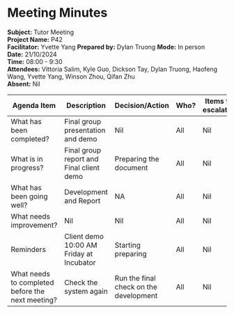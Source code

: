 # Meeting Minutes

**Subject:** Tutor Meeting   
**Project Name:** P42   
**Facilitator:** Yvette Yang 
**Prepared by:** Dylan Truong
**Mode:** In person  
**Date:** 21/10/2024   
**Time:** 08:00 - 9:30  
**Attendees:** Vittoria Salim, Kyle Guo, Dickson Tay, Dylan Truong, Haofeng Wang, Yvette Yang, Winson Zhou, Qifan Zhu   
**Absent:** Nil  

Agenda Item | Description | Decision/Action | Who? | Items for escalation |
| --------- | ----------- | --------------- | ---- | -------------------- |
| What has been completed? | Final group presentation and demo| Nil | All | Nil
| What is in progress? | Final group report and Final client demo | Preparing the document | All | Nil | 
| What has been going well?| Development and Report| NA | All | Nil |
| What needs improvement? | Nil |Nil | All | Nil | 
| Reminders | Client demo 10:00 AM Friday at Incubator | Starting preparing | All | Nil | 
| What needs to completed before the next meeting? | Check the system again | Run the final check on the development | All | Nil |